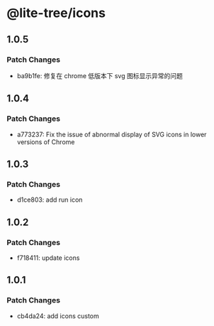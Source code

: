 # @lite-tree/icons

## 1.0.5

### Patch Changes

- ba9b1fe: 修复在 chrome 低版本下 svg 图标显示异常的问题

## 1.0.4

### Patch Changes

- a773237: Fix the issue of abnormal display of SVG icons in lower versions of Chrome

## 1.0.3

### Patch Changes

- d1ce803: add run icon

## 1.0.2

### Patch Changes

- f718411: update icons

## 1.0.1

### Patch Changes

- cb4da24: add icons custom
